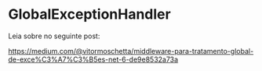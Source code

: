 # GlobalExceptionHandler

Leia sobre no seguinte post:

https://medium.com/@vitormoschetta/middleware-para-tratamento-global-de-exce%C3%A7%C3%B5es-net-6-de9e8532a73a

